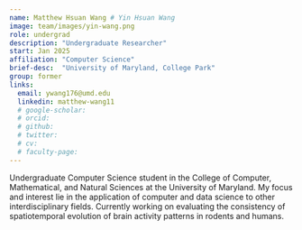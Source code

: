 ```yaml
---
name: Matthew Hsuan Wang # Yin Hsuan Wang
image: team/images/yin-wang.png
role: undergrad
description: "Undergraduate Researcher"
start: Jan 2025
affiliation: "Computer Science"
brief-desc:  "University of Maryland, College Park"
group: former
links:
  email: ywang176@umd.edu
  linkedin: matthew-wang11
  # google-scholar: 
  # orcid: 
  # github: 
  # twitter:   
  # cv: 
  # faculty-page: 
---
```

Undergraduate Computer Science student in the College of Computer, Mathematical, and Natural Sciences at the University of Maryland. My focus and interest lie in the application of computer and data science to other interdisciplinary fields. Currently working on evaluating the consistency of spatiotemporal evolution of brain activity patterns in rodents and humans.